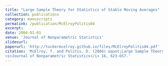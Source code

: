 ```yaml
---
title: "Large Sample Theory for Statistics of Stable Moving Averages"
collection: publications
category: manuscripts
permalink: /publication/McElroyPolitis04
excerpt: 
date: 2004-01-01
venue: 'Journal of Nonparametric Statistics'
slidesurl: 
paperurl: 'http://tuckermcelroy.github.io/files/McElroyPolitis04.pdf'
citation: 'McElroy, T. and Politis, D. (2004) &quot;Large Sample Theory for Statistics of Stable Moving Averages.&quot;
<i>Journal of Nonparametric Statistics</i> 16, 623-657.'
---
```

